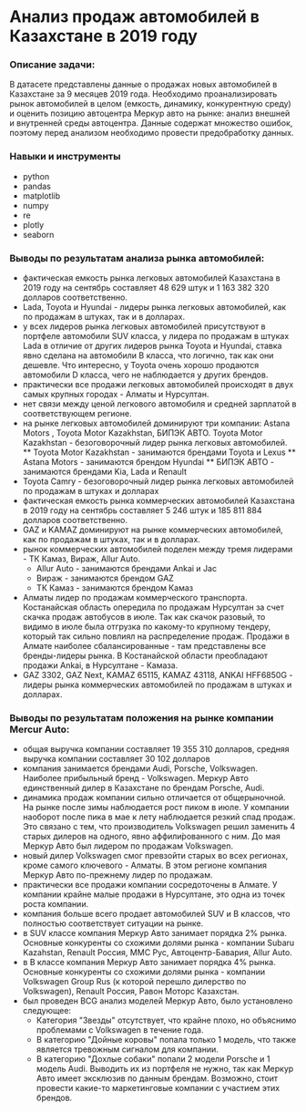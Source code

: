 # Анализ продаж автомобилей в Казахстане в 2019 году
### Описание задачи:
В датасете представлены данные о продажах новых автомобилей в Казахстане за 9 месяцев 2019 года. Необходимо проанализировать рынок автомобилей в целом (емкость, динамику, конкурентную среду) и оценить позицию автоцентра Меркур авто на рынке: анализ внешней и внутренней среды автоцентра. Данные содержат множество ошибок, поэтому перед анализом необходимо провести предобработку данных.

### Навыки и инструменты
- python
- pandas
- matplotlib
- numpy
- re
- plotly
- seaborn

### Выводы по результатам анализа рынка автомобилей:
- фактическая емкость рынка легковых автомобилей Казахстана в 2019 году на сентябрь составляет 48 629 штук и 1 163 382 320 долларов соответственно.
- Lada, Toyota и Hyundai - лидеры рынка легковых автомобилей, как по продажам в штуках, так и в долларах.
- у всех лидеров рынка легковых автомобилей присутствуют в портфеле автомобили SUV класса, у лидера по продажам в штуках Lada в отличие от других лидеров рынка Toyota и Hyundai, ставка явно сделана на автомобили B класса, что логично, так как они дешевле. Что интересно, у Toyota очень хорошо продаются автомобили D класса, чего не наблюдается у других брендов.
- практически все продажи легковых автомобилей происходят в двух самых крупных городах - Алматы и Нурсултан.
- нет связи между ценой легкового автомобиля и средней зарплатой в соответствующем регионе.
- на рынке легковых автомобилей доминируют три компании: Astana Motors , Toyota Motor Kazakhstan, БИПЭК АВТО. Toyota Motor Kazakhstan - безоговорочный лидер рынка легковых автомобилей.
  ** Toyota Motor Kazakhstan - занимаются брендами Toyota и Lexus
  ** Astana Motors - занимаются брендом Hyundai
  ** БИПЭК АВТО - занимаются брендами Kia, Lada и Renault
- Toyota Camry - безоговорочный лидер рынка легковых автомобилей по продажам в штуках и долларах
- фактическая емкость рынка коммерческих автомобилей Казахстана в 2019 году на сентябрь составляет 5 246 штук и 185 811 884 долларов соответственно.
- GAZ и KAMAZ доминируют на рынке коммерческих автомобилей, как по продажам в штуках, так и в долларах.
- рынок коммерческих автомобилей поделен между тремя лидерами - ТК Камаз, Вираж, Allur Auto.
     - Allur Auto - занимаются брендами Ankai и Jac
     - Вираж - занимаются брендом GAZ
     - ТК Камаз - занимаются брендом Камаз
- Алматы лидер по продажам коммерческого транспорта. Костанайская область опередила по продажам Нурсултан за счет скачка продаж автобусов в июле. Так как скачок разовый, то видимо в июле была отгрузка по какому-то крупному тендеру, который так сильно повлиял на распределение продаж. Продажи в Алмате наиболее сбалансированные - там представлены все бренды-лидеры рынка. В Костанайской области преобладают продажи Ankai, в Нурсултане - Камаза.
- GAZ 3302, GAZ Next, KAMAZ 65115, KAMAZ 43118, ANKAI HFF6850G - лидеры рынка коммерческих автомобилей по продажам в штуках и долларах.
### Выводы по результатам положения на рынке компании Mercur Auto:
- общая выручка компании составляет 19 355 310 долларов, средняя выручка компании составляет 30 102 долларов
- компания занимается брендами Audi, Porsche, Volkswagen. Наиболее прибыльный бренд - Volkswagen. Меркур Авто единственный дилер в Казахстане по брендам Porsche, Audi.
- динамика продаж компании сильно отличается от общерыночной. На рынке после зимы наблюдается рост пиком в июле. У компании наоборот после пика в мае к лету наблюдается резкий спад продаж. Это связано с тем, что производитель Volkswagen решил заменить 4 старых дилеров на одного, явно аффили́рованного с ним. До мая Меркур Авто был лидером по продажам Volkswagen.
- новый дилер Volkswagen смог превзойти старых во всех регионах, кроме самого ключевого - Алматы. В этом регионе компания Меркур Авто по-прежнему лидер по продажам.
- практически все продажи компании сосредоточены в Алмате. У компании крайне малые продажи в Нурсултане, это одна из точек роста компании.
- компания больше всего продает автомобилей SUV и B классов, что полностью соответствует ситуации на рынке.
- в SUV классе компания Меркур Авто занимает порядка 2% рынка. Основные конкуренты со схожими долями рынка - компании Subaru Kazahstan, Renault Россия, ММС Рус, Автоцентр-Бавария, Allur Auto.
- в В классе компания Меркур Авто занимает порядка 4% рынка. Основные конкуренты со схожими долями рынка - компании Volkswagen Group Rus (к которой перешло дилерство по Volkswagen), Renault Россия, Равон Моторс Казахстан.
- был проведен BCG анализ моделей Меркур Авто, было установлено следующее:
    - Категория "Звезды" отсутствует, что крайне плохо, но объяснимо проблемами с Volkswagen в течение года.
    - В категорию "Дойные коровы" попала только 1 модель, что также является тревожным сигналом для компании.
    - В категорию "Дохлые собаки" попали 2 модели Porsche и 1 модель Audi. Выводить их из портфеля не нужно, так как Меркур Авто имеет эксклюзив по данным брендам. Возможно, стоит провести какие-то маркетинговые компании с участием этих брендов.
